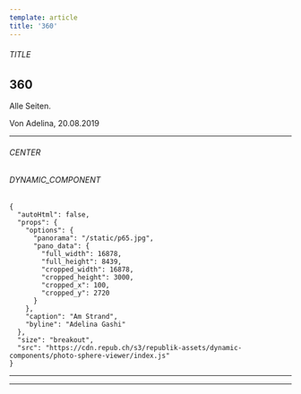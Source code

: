 ```yaml
---
template: article
title: '360'
---
```


<section><h6>TITLE</h6>

# 360

Alle Seiten.

Von Adelina, 20.08.2019

<hr /></section>

<section><h6>CENTER</h6>

<section><h6>DYNAMIC_COMPONENT</h6>

```
{
  "autoHtml": false,
  "props": {
    "options": {
      "panorama": "/static/p65.jpg",
      "pano_data": {
        "full_width": 16878,
        "full_height": 8439,
        "cropped_width": 16878,
        "cropped_height": 3000,
        "cropped_x": 100,
        "cropped_y": 2720
      }
    },
    "caption": "Am Strand",
    "byline": "Adelina Gashi"
  },
  "size": "breakout",
  "src": "https://cdn.repub.ch/s3/republik-assets/dynamic-components/photo-sphere-viewer/index.js"
}
```

<hr /></section>

<hr /></section>
